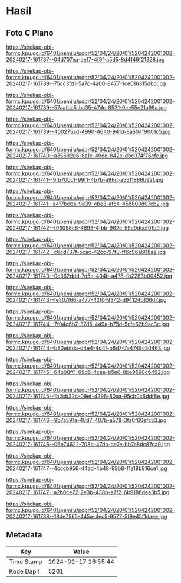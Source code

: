 # Hasil

## Foto C Plano

https://sirekap-obj-formc.kpu.go.id/6401/pemilu/pdpr/52/04/24/20/01/5204242001002-20240217-161737--04d707ea-aef7-4f9f-a5d5-8d4149f21328.jpg

https://sirekap-obj-formc.kpu.go.id/6401/pemilu/pdpr/52/04/24/20/01/5204242001002-20240217-161739--75cc3fd1-5a7c-4a00-8477-1ce016315dbd.jpg

https://sirekap-obj-formc.kpu.go.id/6401/pemilu/pdpr/52/04/24/20/01/5204242001002-20240217-161739--57aafda5-bc35-47dc-8531-9ce55c21a98a.jpg

https://sirekap-obj-formc.kpu.go.id/6401/pemilu/pdpr/52/04/24/20/01/5204242001002-20240217-161739--400275ad-4990-4640-941d-8a504f9001c5.jpg

https://sirekap-obj-formc.kpu.go.id/6401/pemilu/pdpr/52/04/24/20/01/5204242001002-20240217-161740--a35692d6-8a1e-49ec-842e-dbe374f76cfe.jpg

https://sirekap-obj-formc.kpu.go.id/6401/pemilu/pdpr/52/04/24/20/01/5204242001002-20240217-161741--9fb700c1-99f1-4b7b-a96d-a5511886b92f.jpg

https://sirekap-obj-formc.kpu.go.id/6401/pemilu/pdpr/52/04/24/20/01/5204242001002-20240217-161741--a4f7beba-9d39-4be3-afc4-458800d07cb2.jpg

https://sirekap-obj-formc.kpu.go.id/6401/pemilu/pdpr/52/04/24/20/01/5204242001002-20240217-161742--f96058c8-4693-4fbb-962e-59e9dccf01b9.jpg

https://sirekap-obj-formc.kpu.go.id/6401/pemilu/pdpr/52/04/24/20/01/5204242001002-20240217-161742--c6cd737f-5cac-42cc-97f0-ff6c96a608ae.jpg

https://sirekap-obj-formc.kpu.go.id/6401/pemilu/pdpr/52/04/24/20/01/5204242001002-20240217-161743--0c362ddd-7d5d-404b-a478-fb2283b00452.jpg

https://sirekap-obj-formc.kpu.go.id/6401/pemilu/pdpr/52/04/24/20/01/5204242001002-20240217-161743--fe507f66-a477-42f0-9342-d94124b106d7.jpg

https://sirekap-obj-formc.kpu.go.id/6401/pemilu/pdpr/52/04/24/20/01/5204242001002-20240217-161744--7f04d6b7-37d5-449a-b75d-5cfe62b9ac3c.jpg

https://sirekap-obj-formc.kpu.go.id/6401/pemilu/pdpr/52/04/24/20/01/5204242001002-20240217-161744--b80ebfda-d4e4-4d4f-b6d7-7a4748c50463.jpg

https://sirekap-obj-formc.kpu.go.id/6401/pemilu/pdpr/52/04/24/20/01/5204242001002-20240217-161745--64b08ff1-69d6-4cee-b5e0-8be9590c6492.jpg

https://sirekap-obj-formc.kpu.go.id/6401/pemilu/pdpr/52/04/24/20/01/5204242001002-20240217-161745--1b2cb324-09ef-4296-80aa-95cb0c6ddf8e.jpg

https://sirekap-obj-formc.kpu.go.id/6401/pemilu/pdpr/52/04/24/20/01/5204242001002-20240217-161746--9b7a591a-48d7-407b-a578-3fa0f60efcb3.jpg

https://sirekap-obj-formc.kpu.go.id/6401/pemilu/pdpr/52/04/24/20/01/5204242001002-20240217-161746--06e74622-708b-47da-be7e-bb7e8dc87ca9.jpg

https://sirekap-obj-formc.kpu.go.id/6401/pemilu/pdpr/52/04/24/20/01/5204242001002-20240217-161747--4cccb956-44ad-4b48-99b8-f1a18b816ce1.jpg

https://sirekap-obj-formc.kpu.go.id/6401/pemilu/pdpr/52/04/24/20/01/5204242001002-20240217-161747--a2b0ce72-2e3b-438b-a7f2-6b9188dea3b5.jpg

https://sirekap-obj-formc.kpu.go.id/6401/pemilu/pdpr/52/04/24/20/01/5204242001002-20240217-161738--18de7565-445a-4ec5-9577-5f9e45f1daee.jpg


## Metadata

| Key        | Value               |
| ---------- | ------------------- |
| Time Stamp | 2024-02-17 16:55:44 |
| Kode Dapil | 5201                |



